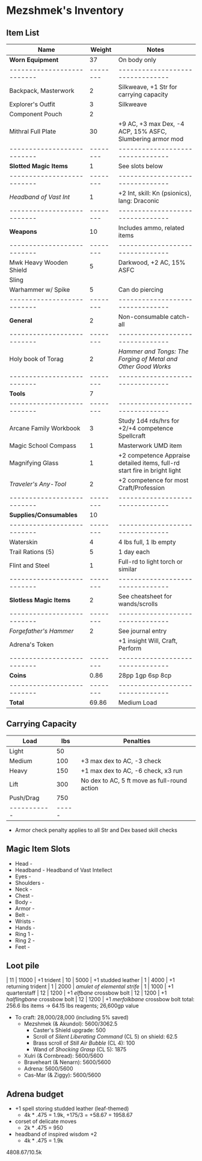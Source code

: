 # Mezshmek's Inventory
## Item List
| Name                     | Weight | Notes
|--------------------------|--------|--------------------------------
| **Worn Equipment**       |  37    | On body only
|--------------------------|--------|--------------------------------
| Backpack, Masterwork     |   2    | Silkweave, +1 Str for carrying capacity
| Explorer's Outfit        |   3    | Silkweave
| Component Pouch          |   2    |
| Mithral Full Plate       |  30    | +9 AC, +3 max Dex, -4 ACP, 15% ASFC, Slumbering armor mod
|--------------------------|--------|--------------------------------
| **Slotted Magic Items**  |   1    | See slots below
|--------------------------|--------|--------------------------------
| *Headband of Vast Int*   |   1    | +2 Int, skill: Kn (psionics), lang: Draconic
|--------------------------|--------|--------------------------------
| **Weapons**              |  10    | Includes ammo, related items
|--------------------------|--------|--------------------------------
| Mwk Heavy Wooden Shield  |   5    | Darkwood, +2 AC, 15% ASFC
| Sling                    |        |
| Warhammer w/ Spike       |   5    | Can do piercing
|--------------------------|--------|--------------------------------
| **General**              |   2    | Non-consumable catch-all
|--------------------------|--------|--------------------------------
| Holy book of Torag       |   2    | *Hammer and Tongs: The Forging of Metal and Other Good Works*
|--------------------------|--------|--------------------------------
| **Tools**                |   7    |
|--------------------------|--------|--------------------------------
| Arcane Family Workbook   |   3    | Study 1d4 rds/hrs for +2/+4 competence Spellcraft
| Magic School Compass     |   1    | Masterwork UMD item
| Magnifying Glass         |   1    | +2 competence Appraise detailed items, full-rd start fire in bright light
| *Traveler's Any-Tool*    |   2    | +2 competence for most Craft/Profession
|--------------------------|--------|--------------------------------
| **Supplies/Consumables** |  10    |
|--------------------------|--------|--------------------------------
| Waterskin                |   4    | 4 lbs full, 1 lb empty
| Trail Rations (5)        |   5    | 1 day each
| Flint and Steel          |   1    | Full-rd to light torch or similar
|--------------------------|--------|--------------------------------
| **Slotless Magic Items** |   2    | See cheatsheet for wands/scrolls
|--------------------------|--------|--------------------------------
| *Forgefather's Hammer*   |   2    | See journal entry
| Adrena's Token           |        | +1 insight Will, Craft, Perform
|--------------------------|--------|--------------------------------
| **Coins**                |   0.86 | 28pp 1gp 6sp 8cp
|--------------------------|--------|--------------------------------
| **Total**                |  69.86 | Medium Load

## Carrying Capacity
| Load      | lbs | Penalties
|-----------|-----|------------
| Light     | 50  |
| Medium    | 100 | +3 max dex to AC, -3 check
| Heavy     | 150 | +1 max dex to AC, -6 check, x3 run
| Lift      | 300 | No dex to AC, 5 ft move as full-round action
| Push/Drag | 750 |
|-----------|-----|
* Armor check penalty applies to all Str and Dex based skill checks

## Magic Item Slots
- Head      -
- Headband  - Headband of Vast Intellect
- Eyes      -
- Shoulders -
- Neck      -
- Chest     -
- Body      -
- Armor     -
- Belt      -
- Wrists    -
- Hands     -
- Ring 1    -
- Ring 2    -
- Feet      -

## Loot pile
| 11 | 11000  | +1 trident
| 10 |  5000  | +1 studded leather
| 1  |  4000  | +1 returning trident
| 1  |  2000  | *amulet of elemental strife*
| 1  |  1000  | +1 quarterstaff
| 12 |  1200  | +1 *elfbane* crossbow bolt
| 12 |  1200  | +1 *halflingbane* crossbow bolt
| 12 |  1200  | +1 *merfolkbane* crossbow bolt
total: 256.6 lbs items -> 64.15 lbs reagents; 26,600gp value

- To craft: 28,000/28,000 (including 5% saved)
    - Mezshmek (& Akundol): 5600/3062.5
        - Caster's Shield upgrade: 500
        - Scroll of *Silent Liberating Command* (CL 5) on shield: 62.5
        - Brass scroll of *Still Air Bubble* (CL 4): 100
        - Wand of *Shocking Grasp* (CL 5): 1875
    - Xulri (& Cornbread): 5600/5600
    - Braveheart (& Nenarn): 5600/5600
    - Adrena: 5600/5600
    - Cas-Mar (& Ziggy): 5600/5600


## Adrena budget
- +1 spell storing studded leather (leaf-themed)
    - 4k * .475 = 1.9k, +175/3 = +58.67 = 1958.67
- corset of delicate moves
    - 2k * .475 = 950
- headband of inspired wisdom +2
    - 4k * .475 = 1.9k

4808.67/10.5k
